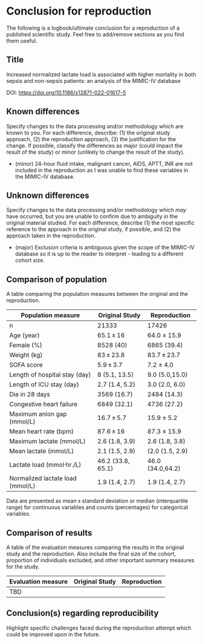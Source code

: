 # Conclusion for reproduction

The following is a logbook/ultimate conclusion for a reproduction of a published scientific study. Feel free to add/remove sections as you find them useful.

## Title

Increased normalized lactate load is associated with higher mortality in both sepsis and non-sepsis patients: an analysis of the MIMIC-IV database

DOI: https://doi.org/10.1186/s12871-022-01617-5

## Known differences

Specify changes to the data processing and/or methodology which are known to you. For each difference, describe: (1) the original study approach, (2) the reproduction approach, (3) the justification for the change. If possible, classify the differences as major (could impact the result of the study) or minor (unlikely to change the result of the study).

* (minor) 24-hour fluid intake, malignant cancer, AIDS,  APTT, INR are not included in the reproduction as I was unable to find these variables in the MIMIC-IV database.

## Unknown differences

Specify changes to the data processing and/or methodology which *may* have occurred, but you are unable to confirm due to ambiguity in the original material studied. For each difference, describe (1) the most specific reference to the approach in the original study, if possible, and (2) the approach taken in the reproduction.

* (major) Exclusion criteria is ambiguous given the scope of the MIMIC-IV database so it is up to the reader to interpret - leading to a different cohort size.

## Comparison of population

A table comparing the population measures between the original and the reproduction.

Population measure | Original Study | Reproduction
--- | --- | ---
n | 21333 | 17426
Age (year) | 65.1 ± 16 | 64.0 ± 15.9
Female (%) | 8528 (40) | 6865 (39.4)
Weight (kg) | 83 ± 23.8 | 83.7 ± 23.7
SOFA score | 5.9 ± 3.7 | 7.2 ± 4.0
Length of hospital stay (day) | 8 (5.1, 13.5) | 9.0 (5.0,15.0) 
Length of ICU stay (day) | 	2.7 (1.4, 5.2) | 3.0 (2.0, 6.0)
Die in 28 days | 3569 (16.7) | 2484 (14.3)
Congestive heart failure | 6849 (32.1) | 4736 (27.2) 
Maximum anion gap (mmol/L) | 16.7 ± 5.7 | 15.9 ± 5.2
Mean heart rate (bpm) | 87.6 ± 16 | 87.3 ± 15.9
Maximum lactate (mmol/L) | 2.6 (1.8, 3.9) | 2.6 (1.8, 3.8)
Mean lactate (mmol/L) | 2.1 (1.5, 2.9) | (2.0 (1.5, 2.9)
Lactate load (mmol·hr./L) | 46.2 (33.8, 65.1) | 46.0 (34.0,64.2)
Normalized lactate load (mmol/L) | 1.9 (1.4, 2.7) | 1.9 (1.4, 2.7)

Data are presented as mean ± standard deviation or median (interquartile range) for continuous variables and counts (percentages) for categorical variables.

## Comparison of results

A table of the evaluation measures comparing the results in the original study and the reproduction. Also include the final size of the cohort, proportion of individuals excluded, and other important summary measures for the study.

Evaluation measure | Original Study | Reproduction
--- | --- | ---
TBD | | 

## Conclusion(s) regarding reproducibility

Highlight specific challenges faced during the reproduction attempt which could be improved upon in the future.